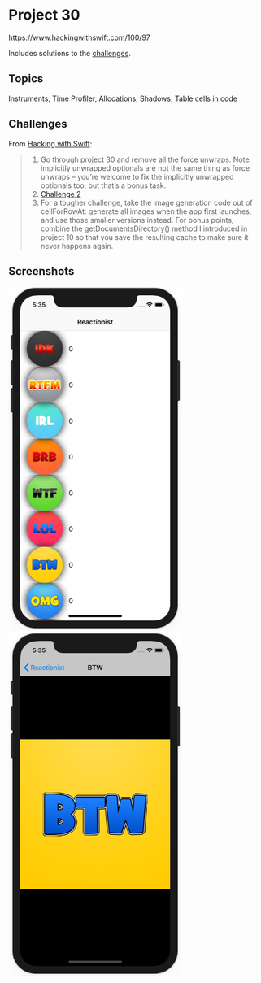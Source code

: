 # Project 30

https://www.hackingwithswift.com/100/97

Includes solutions to the [challenges](https://www.hackingwithswift.com/read/30/7/wrap-up).

## Topics

Instruments, Time Profiler, Allocations, Shadows, Table cells in code

## Challenges

From [Hacking with Swift](https://www.hackingwithswift.com/read/30/7/wrap-up):
>1. Go through project 30 and remove all the force unwraps. Note: implicitly unwrapped optionals are not the same thing as force unwraps – you’re welcome to fix the implicitly unwrapped optionals too, but that’s a bonus task.
>2. [Challenge 2](../60-Project30-Challenge2)
>3. For a tougher challenge, take the image generation code out of cellForRowAt: generate all images when the app first launches, and use those smaller versions instead. For bonus points, combine the getDocumentsDirectory() method I introduced in project 10 so that you save the resulting cache to make sure it never happens again.

## Screenshots

![screenshot1](screenshots/screen01.png)
![screenshot2](screenshots/screen02.png)
